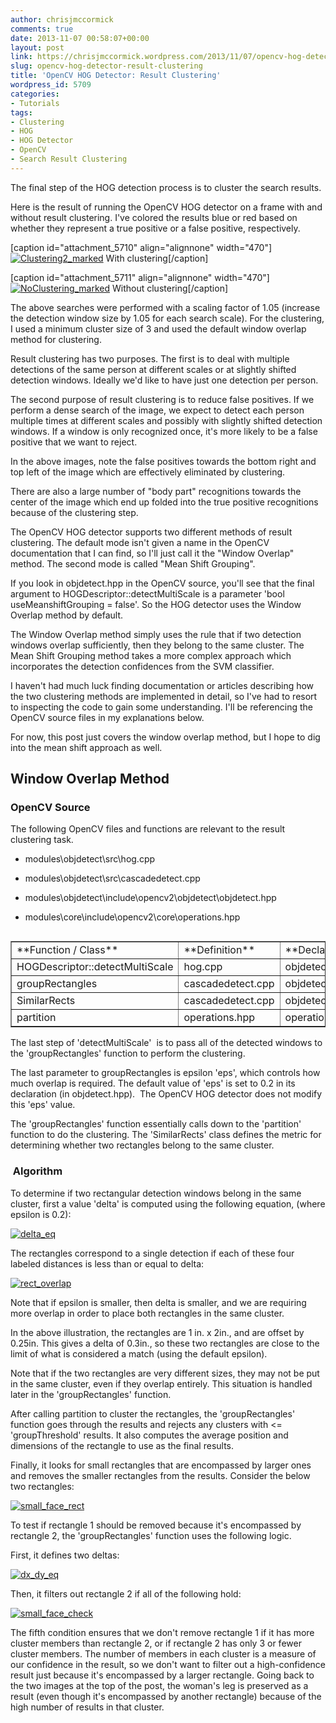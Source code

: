 ```yaml
---
author: chrisjmccormick
comments: true
date: 2013-11-07 00:58:07+00:00
layout: post
link: https://chrisjmccormick.wordpress.com/2013/11/07/opencv-hog-detector-result-clustering/
slug: opencv-hog-detector-result-clustering
title: 'OpenCV HOG Detector: Result Clustering'
wordpress_id: 5709
categories:
- Tutorials
tags:
- Clustering
- HOG
- HOG Detector
- OpenCV
- Search Result Clustering
---
```


The final step of the HOG detection process is to cluster the search results.

Here is the result of running the OpenCV HOG detector on a frame with and without result clustering. I've colored the results blue or red based on whether they represent a true positive or a false positive, respectively.

[caption id="attachment_5710" align="alignnone" width="470"][![Clustering2_marked](http://chrisjmccormick.files.wordpress.com/2013/11/clustering2_marked.png?w=470)](http://chrisjmccormick.files.wordpress.com/2013/11/clustering2_marked.png) With clustering[/caption]

[caption id="attachment_5711" align="alignnone" width="470"][![NoClustering_marked](http://chrisjmccormick.files.wordpress.com/2013/11/noclustering_marked.png?w=470)](http://chrisjmccormick.files.wordpress.com/2013/11/noclustering_marked.png) Without clustering[/caption]

The above searches were performed with a scaling factor of 1.05 (increase the detection window size by 1.05 for each search scale). For the clustering, I used a minimum cluster size of 3 and used the default window overlap method for clustering.

Result clustering has two purposes. The first is to deal with multiple detections of the same person at different scales or at slightly shifted detection windows. Ideally we'd like to have just one detection per person.

The second purpose of result clustering is to reduce false positives. If we perform a dense search of the image, we expect to detect each person multiple times at different scales and possibly with slightly shifted detection windows. If a window is only recognized once, it's more likely to be a false positive that we want to reject.

In the above images, note the false positives towards the bottom right and top left of the image which are effectively eliminated by clustering.

There are also a large number of "body part" recognitions towards the center of the image which end up folded into the true positive recognitions because of the clustering step.

The OpenCV HOG detector supports two different methods of result clustering. The default mode isn't given a name in the OpenCV documentation that I can find, so I'll just call it the "Window Overlap" method. The second mode is called "Mean Shift Grouping".

If you look in objdetect.hpp in the OpenCV source, you'll see that the final argument to HOGDescriptor::detectMultiScale is a parameter 'bool useMeanshiftGrouping = false'. So the HOG detector uses the Window Overlap method by default.

The Window Overlap method simply uses the rule that if two detection windows overlap sufficiently, then they belong to the same cluster. The Mean Shift Grouping method takes a more complex approach which incorporates the detection confidences from the SVM classifier.

I haven't had much luck finding documentation or articles describing how the two clustering methods are implemented in detail, so I've had to resort to inspecting the code to gain some understanding. I'll be referencing the OpenCV source files in my explanations below.

For now, this post just covers the window overlap method, but I hope to dig into the mean shift approach as well.


## Window Overlap Method




### OpenCV Source


The following OpenCV files and functions are relevant to the result clustering task.



	
  * modules\objdetect\src\hog.cpp

	
  * modules\objdetect\src\cascadedetect.cpp

	
  * modules\objdetect\include\opencv2\objdetect\objdetect.hpp

	
  * modules\core\include\opencv2\core\operations.hpp


<table cellpadding="0" cellspacing="0" align="left" border="1" >
<tbody >
<tr >

<td width="156" valign="top" >**Function / Class**
</td>

<td width="193" valign="top" >**Definition**
</td>

<td width="275" valign="top" >**Declaration**
</td>
</tr>
<tr >

<td width="156" valign="top" >HOGDescriptor::detectMultiScale
</td>

<td width="193" valign="top" >hog.cpp
</td>

<td width="275" valign="top" >objdetect.hpp
</td>
</tr>
<tr >

<td width="156" valign="top" >groupRectangles
</td>

<td width="193" valign="top" >cascadedetect.cpp
</td>

<td width="275" valign="top" >objdetect.hpp
</td>
</tr>
<tr >

<td width="156" valign="top" >SimilarRects
</td>

<td width="193" valign="top" >cascadedetect.cpp
</td>

<td width="275" valign="top" >objdetect.hpp
</td>
</tr>
<tr >

<td width="156" valign="top" >partition
</td>

<td width="193" valign="top" >operations.hpp
</td>

<td width="275" valign="top" >operations.hpp
</td>
</tr>
</tbody>
</table>
The last step of 'detectMultiScale'  is to pass all of the detected windows to the 'groupRectangles' function to perform the clustering.

The last parameter to groupRectangles is epsilon 'eps', which controls how much overlap is required. The default value of 'eps' is set to 0.2 in its declaration (in objdetect.hpp).  The OpenCV HOG detector does not modify this 'eps' value.

The 'groupRectangles' function essentially calls down to the 'partition' function to do the clustering. The 'SimilarRects' class defines the metric for determining whether two rectangles belong to the same cluster.


###  Algorithm


To determine if two rectangular detection windows belong in the same cluster, first a value 'delta' is computed using the following equation, (where epsilon is 0.2):

[![delta_eq](http://chrisjmccormick.files.wordpress.com/2013/11/delta_eq.png?w=470)](http://chrisjmccormick.files.wordpress.com/2013/11/delta_eq.png)

The rectangles correspond to a single detection if each of these four labeled distances is less than or equal to delta:

[![rect_overlap](http://chrisjmccormick.files.wordpress.com/2013/11/rect_overlap.png)](http://chrisjmccormick.files.wordpress.com/2013/11/rect_overlap.png)

Note that if epsilon is smaller, then delta is smaller, and we are requiring more overlap in order to place both rectangles in the same cluster.

In the above illustration, the rectangles are 1 in. x 2in., and are offset by 0.25in. This gives a delta of 0.3in., so these two rectangles are close to the limit of what is considered a match (using the default epsilon).

Note that if the two rectangles are very different sizes, they may not be put in the same cluster, even if they overlap entirely. This situation is handled later in the 'groupRectangles' function.

After calling partition to cluster the rectangles, the 'groupRectangles' function goes through the results and rejects any clusters with <= 'groupThreshold' results. It also computes the average position and dimensions of the rectangle to use as the final results.

Finally, it looks for small rectangles that are encompassed by larger ones and removes the smaller rectangles from the results. Consider the below two rectangles:

[![small_face_rect](http://chrisjmccormick.files.wordpress.com/2013/11/small_face_rect.png)](http://chrisjmccormick.files.wordpress.com/2013/11/small_face_rect.png)

To test if rectangle 1 should be removed because it's encompassed by rectangle 2, the 'groupRectangles' function uses the following logic.

First, it defines two deltas:

[![dx_dy_eq](http://chrisjmccormick.files.wordpress.com/2013/11/dx_dy_eq.png)](http://chrisjmccormick.files.wordpress.com/2013/11/dx_dy_eq.png)

Then, it filters out rectangle 2 if all of the following hold:

[![small_face_check](http://chrisjmccormick.files.wordpress.com/2013/11/small_face_check.png?w=470)](http://chrisjmccormick.files.wordpress.com/2013/11/small_face_check.png)

The fifth condition ensures that we don't remove rectangle 1 if it has more cluster members than rectangle 2, or if rectangle 2 has only 3 or fewer cluster members. The number of members in each cluster is a measure of our confidence in the result, so we don't want to filter out a high-confidence result just because it's encompassed by a larger rectangle. Going back to the two images at the top of the post, the woman's leg is preserved as a result (even though it's encompassed by another rectangle) because of the high number of results in that cluster.
